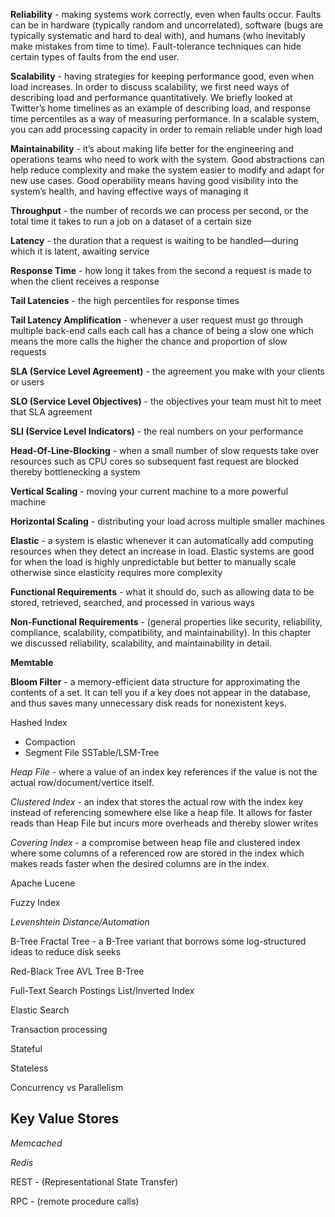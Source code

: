 **Reliability** - making systems work correctly, even when faults occur. Faults can be in hardware (typically random and uncorrelated), software (bugs are typically systematic and hard to deal with), and humans (who inevitably make mistakes from time to time). Fault-tolerance techniques can hide certain types of faults from the end user. 

**Scalability** - having strategies for keeping performance good, even when load increases. In order to discuss scalability, we first need ways of describing load and performance quantitatively. We briefly looked at Twitter’s home timelines as an example of describing load, and response time percentiles as a way of measuring performance. In a scalable system, you can add processing capacity in order to remain reliable under high load

**Maintainability** - it’s about making life better for the engineering and operations teams who need to work with the system. Good abstractions can help reduce complexity and make the system easier to modify and adapt for new use cases. Good operability means having good visibility into the system’s health, and having effective ways of managing it

**Throughput** - the number of records we can process per second, or the total time it takes to run a job on a dataset of a certain size

**Latency** -  the duration that a request is waiting to be handled—during which it is latent, awaiting service

**Response Time** - how long it takes from the second a request is made to when the client receives a response

**Tail Latencies** - the high percentiles for response times

**Tail Latency Amplification** - whenever a user request must go through multiple back-end calls each call has a chance of being a slow one which means the more calls the higher the chance and proportion of slow requests

**SLA (Service Level Agreement)** - the agreement you make with your clients or users

**SLO (Service Level Objectives)** - the objectives your team must hit to meet that SLA agreement

**SLI (Service Level Indicators)** - the real numbers on your performance

**Head-Of-Line-Blocking** - when a small number of slow requests take over resources such as CPU cores so subsequent fast request are blocked thereby bottlenecking a system

**Vertical Scaling** - moving your current machine to a more powerful machine

**Horizontal Scaling** - distributing your load across multiple smaller machines

**Elastic** - a system is elastic whenever it can automatically add computing resources when they detect an increase in load. Elastic systems are good for when the load is highly unpredictable but better to manually scale otherwise since elasticity requires more complexity


**Functional Requirements** - what it should do, such as allowing data to be stored, retrieved, searched, and processed in various ways

**Non-Functional Requirements** - (general properties like security, reliability, compliance, scalability, compatibility, and maintainability). In this chapter we discussed reliability, scalability, and maintainability in detail. 

**Memtable** 

**Bloom Filter** - a memory-efficient data structure for approximating the contents of a set. It can tell you if a key does not appear in the database, and thus saves many unnecessary disk reads for nonexistent keys.

Hashed Index
- Compaction
- Segment File
SSTable/LSM-Tree

*Heap File* - where a value of an index key references if the value is not the actual row/document/vertice itself. 

*Clustered Index* - an index that stores the actual row with the index key instead of referencing somewhere else like a heap file. It allows for faster reads than Heap File but incurs more overheads and thereby slower writes

*Covering Index* - a compromise between heap file and clustered index where some columns of a referenced row are stored in the index which makes reads faster when the desired columns are in the index.

Apache Lucene

Fuzzy Index

*Levenshtein Distance/Automation*

B-Tree
Fractal Tree - a B-Tree variant that borrows some log-structured ideas to reduce disk seeks

Red-Black Tree
AVL Tree
B-Tree

Full-Text Search
Postings List/Inverted Index

Elastic Search

Transaction processing

Stateful

Stateless

Concurrency vs Parallelism

## Key Value Stores

*Memcached*

*Redis*

REST - (Representational State Transfer)

RPC - (remote procedure calls) 